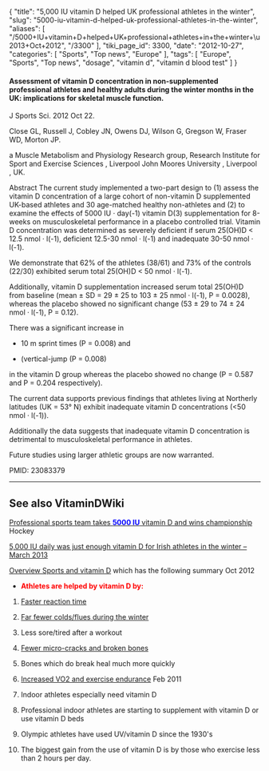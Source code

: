 {
    "title": "5,000 IU vitamin D helped UK professional athletes in the winter",
    "slug": "5000-iu-vitamin-d-helped-uk-professional-athletes-in-the-winter",
    "aliases": [
        "/5000+IU+vitamin+D+helped+UK+professional+athletes+in+the+winter+\u2013+Oct+2012",
        "/3300"
    ],
    "tiki_page_id": 3300,
    "date": "2012-10-27",
    "categories": [
        "Sports",
        "Top news",
        "Europe"
    ],
    "tags": [
        "Europe",
        "Sports",
        "Top news",
        "dosage",
        "vitamin d",
        "vitamin d blood test"
    ]
}


#### Assessment of vitamin D concentration in non-supplemented professional athletes and healthy adults during the winter months in the UK: implications for skeletal muscle function.

J Sports Sci. 2012 Oct 22. 

Close GL, Russell J, Cobley JN, Owens DJ, Wilson G, Gregson W, Fraser WD, Morton JP.

a Muscle Metabolism and Physiology Research group, Research Institute for Sport and Exercise Sciences , Liverpool John Moores University , Liverpool , UK.

Abstract The current study implemented a two-part design to (1) assess the vitamin D concentration of a large cohort of non-vitamin D supplemented UK-based athletes and 30 age-matched healthy non-athletes and (2) to examine the effects of 5000 IU · day(-1) vitamin D(3) supplementation for 8-weeks on musculoskeletal performance in a placebo controlled trial. Vitamin D concentration was determined as severely deficient if serum 25(OH)D < 12.5 nmol · l(-1), deficient 12.5-30 nmol · l(-1) and inadequate 30-50 nmol · l(-1). 

We demonstrate that 62% of the athletes (38/61) and 73% of the controls (22/30) exhibited serum total 25(OH)D < 50 nmol · l(-1). 

Additionally, vitamin D supplementation increased serum total 25(OH)D from baseline (mean ± SD = 29 ± 25 to 103 ± 25 nmol · l(-1), P = 0.0028), whereas the placebo showed no significant change (53 ± 29 to 74 ± 24 nmol · l(-1), P = 0.12). 

There was a significant increase in 

* 10 m sprint times (P = 0.008) and 

* (vertical-jump (P = 0.008) 

in the vitamin D group whereas the placebo showed no change (P = 0.587 and P = 0.204 respectively). 

The current data supports previous findings that athletes living at Northerly latitudes (UK = 53° N) exhibit inadequate vitamin D concentrations (<50 nmol · l(-1)). 

Additionally the data suggests that inadequate vitamin D concentration is detrimental to musculoskeletal performance in athletes. 

Future studies using larger athletic groups are now warranted.

PMID: 23083379

---

## See also VitaminDWiki

[Professional sports team takes **<span style="color:#00F;">5000 IU</span>**  vitamin D and wins championship](/tags/professional-sports-team-takes-span-stylecolor00f5000-iuspan-vitamin-d-and-wins-championship.html) Hockey

[5,000 IU daily was just enough vitamin D for Irish athletes in the winter – March 2013](/posts/5000-iu-daily-was-just-enough-vitamin-d-for-irish-athletes-in-the-winter)

[Overview Sports and vitamin D](/tags/overview-sports-and-vitamin-d.html) which has the following summary Oct 2012

*  **<span style="color:#F00;">Athletes are helped by vitamin D by:</span>** 

1. [Faster reaction time](/tags/faster-reaction-time.html)

1. [Far fewer colds/flues during the winter](/tags/far-fewer-coldsflues-during-the-winter.html)

1. Less sore/tired after a workout

1. [Fewer micro-cracks and broken bones](/tags/fewer-micro-cracks-and-broken-bones.html)

1. Bones which do break heal much more quickly

1. [Increased VO2 and exercise endurance](/tags/increased-vo2-and-exercise-endurance.html) Feb 2011

1. Indoor athletes especially need vitamin D

1. Professional indoor athletes are starting to supplement with vitamin D or use vitamin D beds

1. Olympic athletes have used UV/vitamin D since the 1930's

1. The biggest gain from the use of vitamin D is by those who exercise less than 2 hours per day.